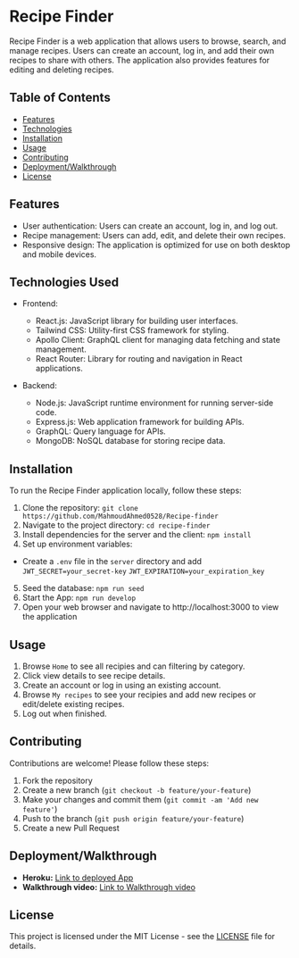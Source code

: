 # Recipe Finder

Recipe Finder is a web application that allows users to browse, search, and manage recipes. Users can create an account, log in, and add their own recipes to share with others. The application also provides features for editing and deleting recipes.

## Table of Contents

- [Features](#features)
- [Technologies](#technologies)
- [Installation](#installation)
- [Usage](#usage)
- [Contributing](#contributing)
- [Deployment/Walkthrough](#Deployment/Walkthrough)
- [License](#license)

## Features

- User authentication: Users can create an account, log in, and log out.
- Recipe management: Users can add, edit, and delete their own recipes.
- Responsive design: The application is optimized for use on both desktop and mobile devices.

## Technologies Used

- Frontend:

  - React.js: JavaScript library for building user interfaces.
  - Tailwind CSS: Utility-first CSS framework for styling.
  - Apollo Client: GraphQL client for managing data fetching and state management.
  - React Router: Library for routing and navigation in React applications.

- Backend:
  - Node.js: JavaScript runtime environment for running server-side code.
  - Express.js: Web application framework for building APIs.
  - GraphQL: Query language for APIs.
  - MongoDB: NoSQL database for storing recipe data.

## Installation

To run the Recipe Finder application locally, follow these steps:

1. Clone the repository:
   `git clone https://github.com/MahmoudAhmed0528/Recipe-finder`
2. Navigate to the project directory: `cd recipe-finder`
3. Install dependencies for the server and the client: `npm install`
4. Set up environment variables:

- Create a `.env` file in the `server` directory and add
  `JWT_SECRET=your_secret-key`
  `JWT_EXPIRATION=your_expiration_key`

5. Seed the database: `npm run seed`
6. Start the App: `npm run develop`
7. Open your web browser and navigate to http://localhost:3000 to view the application

## Usage

1. Browse `Home` to see all recipies and can filtering by category.
2. Click view details to see recipe details.
3. Create an account or log in using an existing account.
4. Browse `My recipes` to see your recipies and add new recipes or edit/delete existing recipes.
5. Log out when finished.

## Contributing

Contributions are welcome! Please follow these steps:

1. Fork the repository
2. Create a new branch (`git checkout -b feature/your-feature`)
3. Make your changes and commit them (`git commit -am 'Add new feature'`)
4. Push to the branch (`git push origin feature/your-feature`)
5. Create a new Pull Request

## Deployment/Walkthrough

- **Heroku:** [Link to deployed App](https://salty-castle-87837-b58145d18502.herokuapp.com/)
- **Walkthrough video:** [Link to Walkthrough video](https://youtu.be/R4B4Kh5w38I)

## License

This project is licensed under the MIT License - see the [LICENSE](LICENSE) file for details.

